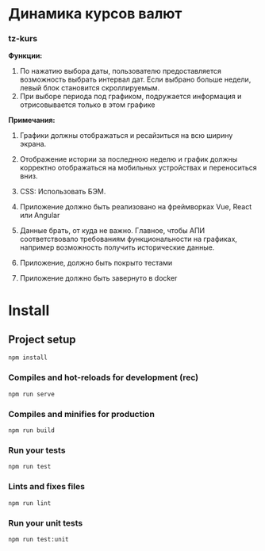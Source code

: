 # Динамика курсов валют
### tz-kurs

**Функции:**
1.	По нажатию выбора даты, пользователю предоставляется возможность выбрать интервал дат. Если выбрано больше недели, левый блок становится скроллируемым.
2.	При выборе периода под графиком, подружается информация и отрисовывается только в этом графике

**Примечания:**

1. Графики должны отображаться и ресайзиться на всю ширину экрана.

2. Отображение истории за последнюю неделю и график должны корректно отображаться на мобильных устройствах и переноситься вниз.

3. CSS: Использовать БЭМ.

4. Приложение должно быть реализовано на фреймворках Vue, React или Angular

5. Данные брать, от куда не важно. Главное, чтобы АПИ соответствовало  требованиям функциональности на графиках, например возможность получить исторические данные.

6. Приложение, должно быть покрыто тестами

7. Приложение должно быть завернуто в docker

# Install
## Project setup
```
npm install
```

### Compiles and hot-reloads for development (rec)
```
npm run serve
```

### Compiles and minifies for production
```
npm run build
```

### Run your tests
```
npm run test
```

### Lints and fixes files
```
npm run lint
```

### Run your unit tests
```
npm run test:unit
```















